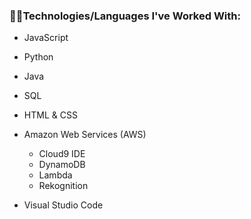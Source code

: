 
### 👩‍💻Technologies/Languages I've Worked With:
- JavaScript
- Python 
- Java
- SQL
- HTML & CSS
- Amazon Web Services (AWS)
    
    - Cloud9 IDE
    - DynamoDB
    - Lambda
    - Rekognition

- Visual Studio Code
